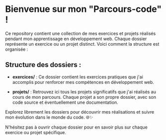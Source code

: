 # Bienvenue sur mon "Parcours-code" !

Ce repository contient une collection de mes exercices et projets réalisés pendant mon apprentissage en développement web. Chaque dossier représente un exercice ou un projet distinct. Voici comment la structure est organisée :

## Structure des dossiers :

- **exercices/** : Ce dossier contient les exercices pratiques que j'ai accomplis pour renforcer mes compétences en développement web.

- **projets/** : Retrouvez ici tous les projets significatifs que j'ai réalisés au cours de mon parcours. Chaque projet a son propre dossier, avec son code source et éventuellement une documentation.

Explorez librement les dossiers pour découvrir mes réalisations et suivre mon évolution dans le monde du code. 🌐✨

N'hésitez pas à ouvrir chaque dossier pour en savoir plus sur chaque exercice ou projet spécifique.
